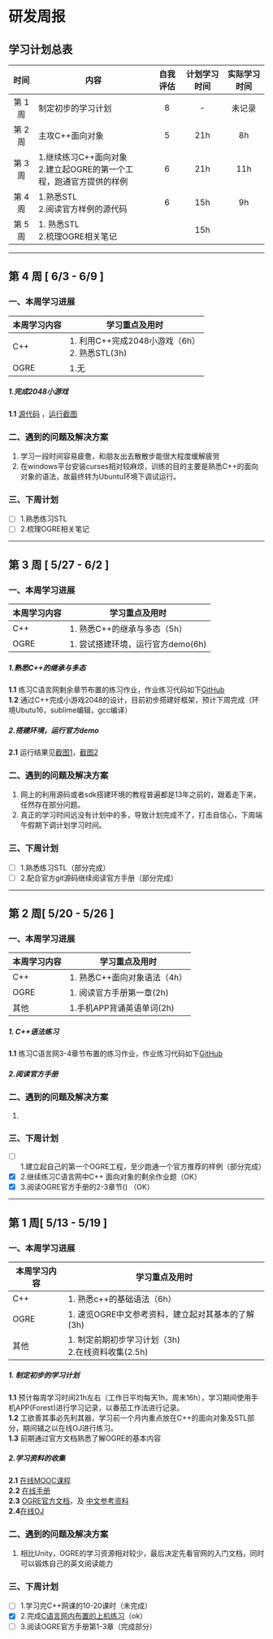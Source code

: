 # 研发周报
## 学习计划总表

时间 | 内容 | 自我评估 |计划学习时间 |实际学习时间
:---:|---|:---:|:---:|:---:
第 1 周 | 制定初步的学习计划 | 8|-|未记录
第 2 周 | 主攻C++面向对象 | 5 |21h|8h
第 3 周 | 1.继续练习C++面向对象<br> 2.建立起OGRE的第一个工程，跑通官方提供的样例 | 6 |21h | 11h
第 4 周 | 1.熟悉STL<br>2.阅读官方样例的源代码|6 |15h | 9h
第 5 周 | 1. 熟悉STL<br>2.梳理OGRE相关笔记 | | 15h |


---
## 第 4 周 [ 6/3 - 6/9 ]

### 一、本周学习进展
本周学习内容 | 学习重点及用时 
---|---
C++ | 1. 利用C++完成2048小游戏（6h）<br>  2. 熟悉STL(3h)
OGRE | 1.无

##### 1.完成2048小游戏
**1.1** [源代码](https://github.com/HuangLiang806/CPP/blob/master/game_2048/my2048.cpp) ，[运行截图](https://note.youdao.com/yws/public/resource/1a6c2b8efe487ef93062dbdd0920b89f/xmlnote/C0DCBB7CB2234EC0BCF6D3218813D7D4/3704)<br>

### 二、遇到的问题及解决方案
1. 学习一段时间容易疲惫，和朋友出去散散步能很大程度缓解疲劳
2. 在windows平台安装curses相对较麻烦，训练的目的主要是熟悉C++的面向对象的语法，故最终转为Ubuntu环境下调试运行。

### 三、下周计划
- [ ] 1.熟悉练习STL
- [ ] 2.梳理OGRE相关笔记

---
## 第 3 周 [ 5/27 - 6/2 ]

### 一、本周学习进展
本周学习内容 | 学习重点及用时 
---|---
C++ | 1. 熟悉C++的继承与多态（5h）<br>  
OGRE | 1. 尝试搭建环境，运行官方demo(6h)

##### 1.熟悉C++的继承与多态
**1.1** 练习C语言网剩余章节布置的练习作业，作业练习代码如下[GitHub](https://github.com/HuangLiang806/CPP/blob/master/oop_01_c%E8%AF%AD%E8%A8%80%E7%BD%91%E7%BB%83%E4%B9%A0_%E7%BB%A7%E6%89%BF%E5%A4%9A%E6%80%81.cpp)<br>
**1.2** 通过C++完成小游戏2048的设计，目前初步搭建好框架，预计下周完成（环境Ubutu16，sublime编辑，gcc编译）

##### 2.搭建环境，运行官方demo
**2.1** 运行结果见[截图1](https://note.youdao.com/yws/public/resource/fe75fedc6dc67dc911dec2e9236dc8df/xmlnote/0F87CD4BA3D540C19B9BE6B751C0ED25/3577)，[截图2](https://note.youdao.com/yws/public/resource/fe75fedc6dc67dc911dec2e9236dc8df/xmlnote/C655053BACC04B85868638F0EBD8F507/3574)

### 二、遇到的问题及解决方案
1. 网上的利用源码或者sdk搭建环境的教程普遍都是13年之前的，跟着走下来，任然存在部分问题。
2. 真正的学习时间远没有计划中的多，导致计划完成不了，打击自信心，下周端午假期下调计划学习时间。

### 三、下周计划
- [ ] 1.熟悉练习STL（部分完成）
- [ ] 2.配合官方git源码继续阅读官方手册（部分完成）

---
## 第 2 周[ 5/20 - 5/26 ]

### 一、本周学习进展
本周学习内容 | 学习重点及用时 
---|---
C++ | 1. 熟悉C++面向对象语法（4h）<br>  
OGRE | 1. 阅读官方手册第一章(2h)
其他 | 1.手机APP背诵英语单词(2h)

##### 1. C++语法练习
**1.1** 练习C语言网3-4章节布置的练习作业，作业练习代码如下[GitHub](https://github.com/HuangLiang806/CPP/tree/master)<br>

##### 2.阅读官方手册

### 二、遇到的问题及解决方案
1. 

### 三、下周计划
- [ ] 1.建立起自己的第一个OGRE工程，至少跑通一个官方推荐的样例（部分完成）
- [x] 2.继续练习C语言网中C++ 面向对象的剩余作业题（OK）
- [x] 3.阅读OGRE官方手册的2-3章节() （OK）

---
## 第 1 周[ 5/13 - 5/19 ]

### 一、本周学习进展
本周学习内容 | 学习重点及用时 
---|---
C++ | 1. 熟悉c++的基础语法（6h）<br>  
OGRE | 1. 速览OGRE中文参考资料，建立起对其基本的了解(3h) 
其他 | 1. 制定前期初步学习计划（3h) <br>2.在线资料收集(2.5h)

##### 1. 制定初步的学习计划
**1.1** 预计每周学习时间21h左右（工作日平均每天1h，周末16h），学习期间使用手机APP(Forest)进行学习记录，以番茄工作法进行记录。<br>
**1.2** 工欲善其事必先利其器，学习前一个月内重点放在C++的面向对象及STL部分，期间辅之以在线OJ进行练习。<br>
**1.3** 前期通过官方文档熟悉了解OGRE的基本内容

##### 2.学习资料的收集
**2.1** [在线MOOC课程](https://study.163.com/course/courseMain.htm?courseId=271005)<br>
**2.2** [在线手册](https://www.runoob.com/cplusplus/cpp-tutorial.html)<br>
**2.3** [OGRE官方文档](https://ogrecave.github.io/ogre/api/latest/building-ogre.html)，及 [中文参考资料](https://www.docin.com/p-1040490658.html)<br>
**2.4**[在线OJ](https://www.dotcpp.com/oj/problemset.html)



### 二、遇到的问题及解决方案
1.  相比Unity，OGRE的学习资源相对较少，最后决定先看官网的入门文档，同时可以锻炼自己的英文阅读能力

### 三、下周计划
- [ ] 1.学习完C++网课的10-20课时（未完成）
- [x] 2.完成[C语言网内布置的上机练习](https://www.dotcpp.com/course/cpp/)（ok）
- [ ] 3.阅读OGRE官方手册第1-3章（完成部分）
